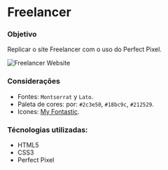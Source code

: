 # Freelancer

### Objetivo
Replicar o site Freelancer com o uso do Perfect Pixel.

![Freelancer Website](docs/fullpage.png)

### Considerações
* Fontes: `Montserrat` y `Lato`.
* Paleta de cores: por: `#2c3e50`, `#18bc9c`, `#212529`.
* Icones: [My Fontastic](http://app.fontastic.me).

### Técnologias utilizadas:
* HTML5
* CSS3
* Perfect Pixel
